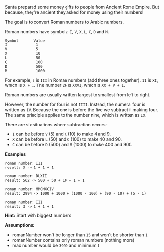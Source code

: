 Santa prepared some money gifts to people from Ancient Rome Empire. But because, they're ancient they asked for money using their numbers!

The goal is to convert Roman numbers to Arabic numbers.

Roman numbers have symbols: `I`, `V`, `X`, `L`, `C`, `D` and `M`.
```
Symbol       Value
I             1
V             5
X             10
L             50
C             100
D             500
M             1000
```
For example, `3` is `III` in Roman numbers (add three ones together). 
`11` is `XI`, which is `X + I`. 
The number `26` is `XXVI`, which is `XX + V + I`.

Roman numbers are usually written largest to smallest from left to right. 

However, the number for four is not `IIII`. 
Instead, the numeral four is written as `IV`. 
Because the one is before the five we subtract it making four. 
The same principle applies to the number nine, which is written as `IX`. 

There are six situations where subtraction occurs:

* `I` can be before `V` (5) and `X` (10) to make 4 and 9. 
* `X` can be before `L` (50) and `C` (100) to make 40 and 90. 
* `C` can be before `D` (500) and `M` (1000) to make 400 and 900.

**Examples**
```
roman number: III
result: 3 -> 1 + 1 + 1
```
```
roman number: DLXII
result: 562 -> 500 + 50 + 10 + 1 + 1
```
```
roman number: MMCMXCIV
result: 2994 -> 1000 + 1000 + (1000 - 100) + (90 - 10) + (5 - 1)
```
```
roman number: III
result: 3 -> 1 + 1 + 1
```

**Hint:**
Start with biggest numbers

**Assumptions:**
* romanNumber won't be longer than `15` and won't be shorter than `1`
* romanNumber contains only roman numbers (nothing more)
* max number would be `3999` and minimum `1`
